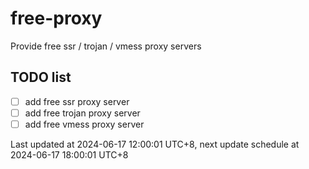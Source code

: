 
# free-proxy
Provide free ssr / trojan / vmess proxy servers


## TODO list
- [ ] add free ssr proxy server
- [ ] add free trojan proxy server
- [ ] add free vmess proxy server

Last updated at 2024-06-17 12:00:01 UTC+8, next update schedule at 2024-06-17 18:00:01 UTC+8

